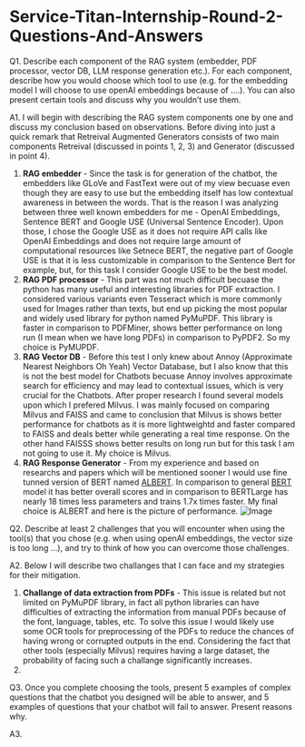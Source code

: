 # Service-Titan-Internship-Round-2-Questions-And-Answers

Q1. Describe each component of the RAG system (embedder, PDF processor, vector DB, LLM response generation etc.). For each component, describe how you would choose which tool to use (e.g. for the embedding model I will choose to use openAI embeddings because of ….). You can also present certain tools and discuss why you wouldn’t use them.

A1. I will begin with describing the RAG system components one by one and discuss my conclusion based on observations. Before diving into just a quick remark that Retreival Augmented Generators consists of two main components Retreival (discussed in points 1, 2, 3) and Generator (discussed in point 4).
1) **RAG embedder** - Since the task is for generation of the chatbot, the embedders like GLoVe and FastText were out of my view becuase even though they are easy to use but the embedding itself has low contextual awareness in between the words. That is the reason I was analyzing between three well known embedders for me - OpenAI Embeddings, Sentence BERT and Google USE (Universal Sentence Encoder). Upon those, I chose the Google USE as it does not require API calls like OpenAI Embeddings and does not require large amount of computational resources like Setnece BERT, the negative part of Google USE is that it is less customizable in comparison to the Sentence Bert for example, but, for this task I consider Google USE to be the best model.
2) **RAG PDF processor** - This part was not much difficult becuase the python has many useful and interesting libraries for PDF extraction. I considered various variants even Tesseract which is more commonly used for Images rather than texts, but end up picking the most popular and widely used library for python named PyMuPDF. This library is faster in comparison to PDFMiner, shows better performance on long run (I mean when we have long PDFs) in comparison to PyPDF2. So my choice is PyMUPDF.
3) **RAG Vector DB** - Before this test I only knew about Annoy (Approximate Nearest Neighbors Oh Yeah) Vector Database, but I also know that this is not the best model for Chatbots becuase Annoy involves approximate search for efficiency and may lead to contextual issues, which is very crucial for the Chatbots. After proper research I found several models upon which I prefered Milvus. I was mainly focused on comparing Milvus and FAISS and came to conclusion that Milvus is shows better performance for chatbots as it is more lightweightd and faster compared to FAISS and deals better while generating a real time response. On the other hand FAISSS shows better results on long run but for this task I am not going to use it. My choice is Milvus.
4) **RAG Response Generator** - From my experience and based on researchs and papers which will be mentioned sooner I would use fine tunned version of BERT named [ALBERT](https://arxiv.org/pdf/1909.11942). In comparison to general [BERT](https://arxiv.org/pdf/1810.04805) model it has better overall scores and in comparison to BERTLarge has nearly 18 times less parameters and trains 1.7x times faster. My final choice is ALBERT and here is the picture of performance. ![Image](https://raw.githubusercontent.com/brightmart/albert_zh/master/resources/state_of_the_art.jpg)




Q2. Describe at least 2 challenges that you will encounter when using the tool(s) that you chose (e.g. when using openAI embeddings, the vector size is too long …), 
and try to think of how you can overcome those challenges.

A2. Below I will describe two challanges that I can face and my strategies for their mitigation.
1) **Challange of data extraction from PDFs** - This issue is related but not limited on PyMuPDF library, in fact all python libraries can have difficulties of extracting the information from manual PDFs because of the font, language, tables, etc. To solve this issue I would likely use some OCR tools for preprocessing of the PDFs to reduce the chances of having wrong or corrupted outputs in the end. Considering the fact that other tools (especially Milvus) requires having a large dataset, the probability of facing such a challange significantly increases.
2)  


Q3. Once you complete choosing the tools, present 5 examples of complex questions that the chatbot you designed will be able to answer, and 5 examples of questions that your chatbot will fail to answer. Present reasons why.

A3.
